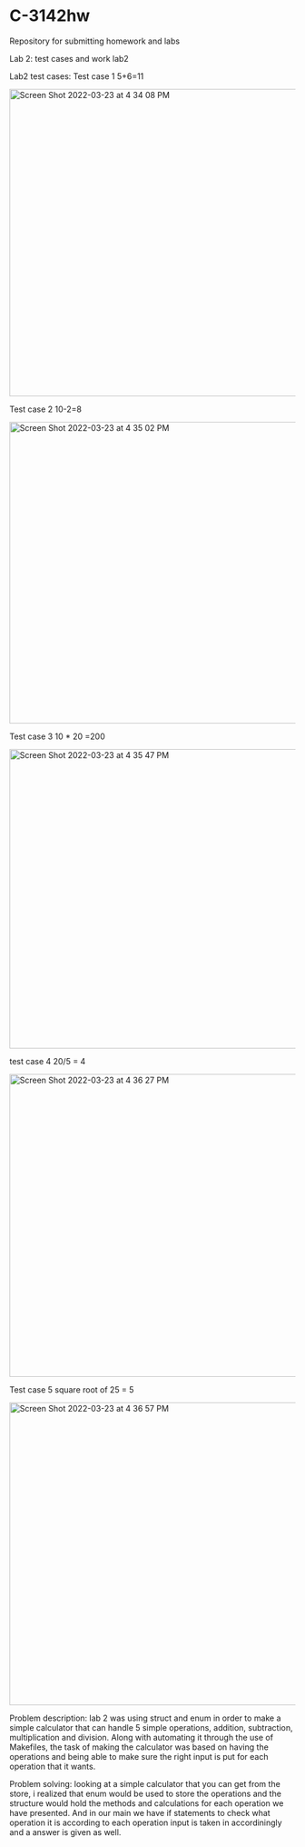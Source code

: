 # C-3142hw
Repository for submitting homework and labs

Lab 2: test cases and work lab2

Lab2 test cases:
Test case 1 5+6=11


<img width="541" alt="Screen Shot 2022-03-23 at 4 34 08 PM" src="https://user-images.githubusercontent.com/61560252/159791306-1a8f6ef5-4ccc-4dc0-9186-f25c6b953640.png">

Test case 2 10-2=8


<img width="531" alt="Screen Shot 2022-03-23 at 4 35 02 PM" src="https://user-images.githubusercontent.com/61560252/159791443-960fd84c-9ed0-4987-9f4e-253986b3a342.png">

Test case 3 10 * 20 =200


<img width="527" alt="Screen Shot 2022-03-23 at 4 35 47 PM" src="https://user-images.githubusercontent.com/61560252/159791647-62594de1-c61a-4186-b926-486cacc16584.png">

test case 4 20/5 = 4


<img width="533" alt="Screen Shot 2022-03-23 at 4 36 27 PM" src="https://user-images.githubusercontent.com/61560252/159791715-74597fa8-1e38-4c52-b447-1cc6a290449a.png">

Test case 5 square root of 25 = 5



<img width="533" alt="Screen Shot 2022-03-23 at 4 36 57 PM" src="https://user-images.githubusercontent.com/61560252/159791822-60dd6aea-c71f-40bb-94cf-937f04974f83.png">


Problem description:
  lab 2 was using struct and enum in order to make a simple calculator that can handle 5 simple operations, addition, subtraction, multiplication and division. Along with automating it through the use of Makefiles, the task of making the calculator was based on having the operations and being able to make sure the right input is put for each operation that it wants.
  
 Problem solving: looking at a simple calculator that you can get from the store, i realized that enum would be used to store the operations and the structure would hold the methods and calculations for each operation we have presented. And in our main we have if statements to check what operation it is according to each operation input is taken in accordiningly and a answer is given as well. 
 
 
  
  
